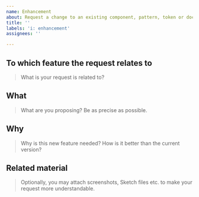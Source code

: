 ```yaml
---
name: Enhancement
about: Request a change to an existing component, pattern, token or documentation.
title: ''
labels: 'i: enhancement'
assignees: ''

---
```


## To which feature the request relates to
> What is your request is related to?

## What
> What are you proposing? Be as precise as possible.

## Why
> Why is this new feature needed? How is it better than the current version?

## Related material
> Optionally, you may attach screenshots, Sketch files etc. to make your request more understandable.
